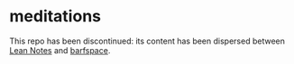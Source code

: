 # meditations

This repo has been discontinued: its content has been dispersed between [Lean Notes][] and [barfspace][].

[Lean Notes]: https://github.com/stuartpb/leannotes/blob/master/content/8f2359ae-186f-4878-b5e5-33f3c177e6fc.md
[barfspace]: https://github.com/stuartpb/barfspace
